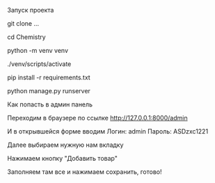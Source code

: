Запуск проекта

git clone ...

cd Chemistry

python -m venv venv

./venv/scripts/activate

pip install -r requirements.txt

python manage.py runserver

Как попасть в админ панель

Переходим в браузере по ссылке http://127.0.0.1:8000/admin

И в открывшейся форме вводим 
Логин: admin
Пароль: ASDzxc1221

Далее выбираем нужную нам вкладку

Нажимаем кнопку "Добавить товар"

Заполняем там все и нажимаем сохранить, готово!
